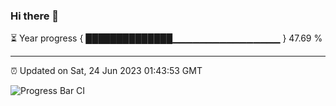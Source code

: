 ### Hi there 👋

⏳ Year progress { ██████████████▁▁▁▁▁▁▁▁▁▁▁▁▁▁▁▁ } 47.69 %

---

⏰ Updated on Sat, 24 Jun 2023 01:43:53 GMT

![Progress Bar CI](https://github.com/liununu/liununu/workflows/Progress%20Bar%20CI/badge.svg)
